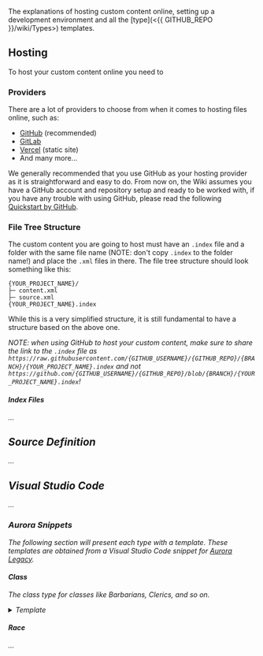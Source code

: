 The explanations of hosting custom content online, setting up a development environment and all the [type](<{{
GITHUB_REPO }}/wiki/Types>) templates.

## Hosting

To host your custom content online you need to

### Providers

There are a lot of providers to choose from when it comes to hosting files online, such as:

- [GitHub](<https://github.com/>) (recommended)
- [GitLab](<https://about.gitlab.com/>)
- [Vercel](<https://vercel.com/>) (static site)
- And many more...

We generally recommended that you use GitHub as your hosting provider as it is straightforward and easy to do.
From now on, the Wiki assumes you have a GitHub account and repository setup and ready to be worked with, if you have
any trouble with using GitHub, please read the
following [Quickstart by GitHub](<https://docs.github.com/en/get-started/start-your-journey/hello-world>).

### File Tree Structure

The custom content you are going to host must have an `.index` file and a folder with the same file name (NOTE: don't
copy `.index` to the folder name!) and place the `.xml` files in there.
The file tree structure should look something like this:

```
{YOUR_PROJECT_NAME}/
├─ content.xml
├─ source.xml
{YOUR_PROJECT_NAME}.index
```

While this is a very simplified structure, it is still fundamental to have a structure based on the above one.

<i>NOTE: when using GitHub to host your custom content, make sure to share the link to the `.index` file
as `https://raw.githubusercontent.com/{GITHUB_USERNAME}/{GITHUB_REPO}/{BRANCH}/{YOUR_PROJECT_NAME}.index` and
not `https://github.com/{GITHUB_USERNAME}/{GITHUB_REPO}/blob/{BRANCH}/{YOUR_PROJECT_NAME}.index`!<i>

#### Index Files

...

## Source Definition

...

## Visual Studio Code

...

### Aurora Snippets

The following section will present each type with a template. These templates are obtained from a Visual Studio Code
snippet for [Aurora Legacy](<https://marketplace.visualstudio.com/items?itemName=AuroraLegacy.auroralegacy-snippets>).

#### Class

The class type for classes like Barbarians, Clerics, and so on.
<details>

<summary>Template</summary>

```xml
<element name="name" type="Class" source="source" id="ID_author_source_CLASS_name">
    <description>
        <p></p>
        <h4>_______________</h4>
        <p></p>
        <p class="indent"></p>
        <h4>_______________</h4>
        <p></p>
        <p class="indent"></p>
        <h4>CREATING A lowercaseclassname</h4>
        <p></p>
        <h5 class="caption">QUICK BUILD</h5>
        <p></p>
        <h2>CLASS FEATURES</h2>
        <p>As an lowercaseclassname, you gain the following class features.</p>
        <h5 class="caption">HIT POINTS</h5>
        <ul class="unstyled">
            <li>
                <strong>Hit Dice:</strong>
                1d8 per lowercaseclassname level
            </li>
            <li>
                <strong>Hit Points at 1st Level:</strong>
                8 + your Constitution modifier
            </li>
            <li>
                <strong>Hit Points at Higher Levels:</strong>
                1d8 (or 5) + your Constitution modifier per lowercaseclassname level after 1st
            </li>
        </ul>
        <h5 class="caption">PROFICIENCIES</h5>
        <ul class="unstyled mb">
            <li>
                <strong>Armor:</strong>
            </li>
            <li>
                <strong>Weapons:</strong>
            </li>
            <li>
                <strong>Tools:</strong>
            </li>
        </ul>
        <ul class="unstyled">
            <li>
                <strong>Saving Throws:</strong>
            </li>
            <li>
                <strong>Skills:</strong>
            </li>
        </ul>
        <h5 class="caption">EQUIPMENT</h5>
        <p>You start with the following equipment, in addition to the equipment granted by your background:</p>
        <ul>
            <li></li>
            <li></li>
            <li></li>
            <li></li>
        </ul>
        <!-- class table here -->
        <div element="ID____"/>
        <div element="ID____"/>
        <div element="ID____"/>
        <div element="ID____"/>
        <div element="ID____"/>
        <div element="ID____"/>
        <div element="ID____"/>
        <div element="ID____"/>
        <div element="ID____"/>
        <div element="ID____"/>
    </description>
    <setters>
        <set name="hd">d4</set>
    </setters>
    <sheet display="false"/>
    <rules>
        <grant type="Class Feature" id="ID____" level="level"/>
        <grant type="Class Feature" id="ID____" level="level"/>
        <grant type="Class Feature" id="ID____" level="level"/>
        <grant type="Class Feature" id="ID____" level="level"/>
        <grant type="Class Feature" id="ID____" level="level"/>
        <grant type="Class Feature" id="ID____" level="level"/>
        <grant type="Class Feature" id="ID____" level="level"/>
        <grant type="Class Feature" id="ID____" level="level"/>
        <grant type="Class Feature" id="ID____" level="level"/>
        <grant type="Class Feature" id="ID____" level="level"/>
    </rules>
</element>
```

</details>

#### Race

...
